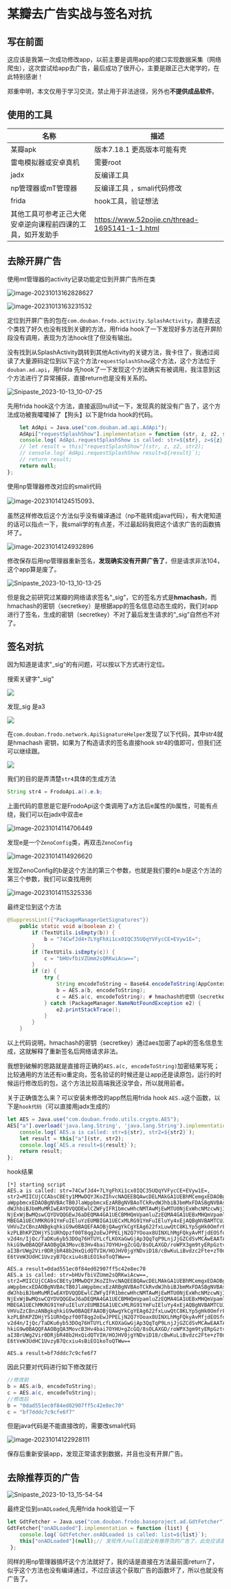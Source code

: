 # 某瓣去广告实战与签名对抗

## 写在前面

这应该是我第一次成功修改app，以前主要是调用app的接口实现数据采集（网络爬虫），这次尝试给app去广告，最后成功了很开心，主要是跟正己大佬学的，在此特别感谢！

郑重申明，本文仅用于学习交流，禁止用于非法途径，另外也**不提供成品软件**。

## 使用的工具

| 名称                                                       | 描述                                           |
| ---------------------------------------------------------- | ---------------------------------------------- |
| 某瓣apk                                                    | 版本7.18.1 更高版本可能有壳                    |
| 雷电模拟器或安卓真机                                       | 需要root                                       |
| jadx                                                       | 反编译工具                                     |
| np管理器或mT管理器                                         | 反编译工具 ，smali代码修改                     |
| frida                                                      | hook工具，验证想法                             |
| 其他工具可参考正己大佬安卓逆向课程前四课的工具，如开发助手 | https://www.52pojie.cn/thread-1695141-1-1.html |



## 去除开屏广告

使用mt管理器的activity记录功能定位到开屏广告所在类

![image-20231013162828627](pictures/image-20231013162828627.png)

![image-20231013163231532](pictures/image-20231013163231532.png)

定位到开屏广告的包在`com.douban.frodo.activity.SplashActivity`，直接去这个类找了好久也没有找到关键的方法，用frida hook了一下发现好多方法在开屏阶段没有调用，表现为方法hook住了但没有输出。

没有找到从SplashActivity跳转到其他Activity的关键方法，我卡住了，我通过阅读了大量源码定位到以下这个方法`requestSplashShow`这个方法，这个方法位于`douban.ad.api`，用frida 先hook了一下发现这个方法确实有被调用，我注意到这个方法进行了异常捕获，直接return也是没有关系的。

![Snipaste_2023-10-13_10-07-25](pictures/Snipaste_2023-10-13_10-07-25.png)

先用frida hook这个方法，直接返回null试一下，发现真的就没有广告了，这个方法成功被我嚯嚯掉了【狗头】以下是frida hook的代码。

```javascript
    let AdApi = Java.use("com.douban.ad.api.AdApi");
    AdApi["requestSplashShow"].implementation = function (str, z, z2, str2) {
    console.log(`AdApi.requestSplashShow is called: str=${str}, z=${z}, z2=${z2}, str2=${str2}`);
    // let result = this["requestSplashShow"](str, z, z2, str2);
    // console.log(`AdApi.requestSplashShow result=${result}`);
    // return result;
    return null;
};
```

使用np管理器修改对应的smali代码

![image-20231014124515093](pictures/image-20231014124515093.png)、

虽然这样修改后这个方法似乎没有编译通过（np不能转成java代码），有大佬知道的话可以指点一下，我smali学的有点差，不过最起码我把这个请求广告的函数搞坏了。

![image-20231014124932896](pictures/image-20231014124932896.png)

修改保存后用np管理器重新签名，**发现确实没有开屏广告了**，但是请求非法104，这个app算是废了。

![Snipaste_2023-10-13_10-13-25](pictures/Snipaste_2023-10-13_10-13-25.png)



但是我之前研究过某瓣的网络请求签名“_sig”，它的签名方式是**hmachash**，而hmachash的密钥（secretkey）是根据app的签名信息动态生成的，我们对app进行了签名，生成的密钥（secretkey）不对了最后发生请求的“_sig”自然也不对了。

## 签名对抗

因为知道是请求"_sig"的有问题，可以按以下方式进行定位。

搜索关键字"_sig"

![](pictures/01.png)  

发现_sig 是a3

![](pictures/02.png)  

在`com.douban.frodo.network.ApiSignatureHelper`发现了以下代码，其中str4就是hmachash 密钥，如果为了构造请求的签名直接hook str4的值即可，但我们还可以继续跟。

![](pictures/03-16972536126415.png)

我们的目的是弄清楚`str4`具体的生成方法

```java
String str4 = FrodoApi.a().e.b;
```

上面代码的意思是它是FrodoApi这个类调用了a方法后e属性的b属性，可能有点绕，我们可以在jadx中双击e

![image-20231014114706449](pictures/image-20231014114706449.png)



发现e是一个`ZenoConfig`类，再双击`ZenoConfig`

![image-20231014114926620](pictures/image-20231014114926620.png)

发现ZenoConfig的b是这个方法的第三个参数，也就是我们要的e.b是这个方法的第三个参数，我们可以查找用例

![image-20231014115325336](pictures/image-20231014115325336.png)



最终定位到这个方法

```java
@SuppressLint({"PackageManagerGetSignatures"})
    public static void a(boolean z) {
        if (TextUtils.isEmpty(b)) {
            b = "74CwfJd4+7LYgFhXi1cx0IQC35UQqYVFycCE+EVyw1E=";
        }
        if (TextUtils.isEmpty(c)) {
            c = "bHUvfbiVZUmm2sQRKwiAcw==";
        }
        if (z) {
            try {
                String encodeToString = Base64.encodeToString(AppContext.a().getPackageManager().getPackageInfo(AppContext.a().getPackageName(), 64).signatures[0].toByteArray(), 0);
                b = AES.a(b, encodeToString);
                c = AES.a(c, encodeToString); # hmachash的密钥（secretkey）即c
            } catch (PackageManager.NameNotFoundException e2) {
                e2.printStackTrace();
            }
        }
    }

```

以上代码说明，hmachash的密钥（secretkey）通过aes加密了apk的签名信息生成，这就解释了重新签名后网络请求非法。

我想到破解的思路就是直接将正确的`AES.a(c, encodeToString)`加密结果写死；比较通用的方法还有io重定向，签名验证的时候还是让app还是读原包，运行的时候运行修改后的包，这个方法比较高端我还没学会，所以就用前者。

关于正确值怎么来？可以安装未修改的app然后用frida hook `AES.a`这个函数，以下是`hook代码`（可以直接用jadx生成的）

```javascript
let AES = Java.use("com.douban.frodo.utils.crypto.AES");
AES["a"].overload('java.lang.String', 'java.lang.String').implementation = function (str, str2) {
    console.log(`AES.a is called: str=${str}, str2=${str2}`);
    let result = this["a"](str, str2);
    console.log(`AES.a result=${result}`);
    return result;
};
```

hook结果

```
[*] starting script
AES.a is called: str=74CwfJd4+7LYgFhXi1cx0IQC35UQqYVFycCE+EVyw1E=, str2=MIICUjCCAbsCBEty1MMwDQYJKoZIhvcNAQEEBQAwcDELMAkGA1UEBhMCemgxEDAOBgNVBAgTB0Jl
aWppbmcxEDAOBgNVBAcTB0JlaWppbmcxEzARBgNVBAoTCkRvdWJhbiBJbmMxFDASBgNVBAsTC0Rv
dWJhbiBJbmMuMRIwEAYDVQQDEwlCZWFyIFR1bmcwHhcNMTAwMjEwMTU0NjExWhcNMzcwNjI3MTU0
NjExWjBwMQswCQYDVQQGEwJ6aDEQMA4GA1UECBMHQmVpamluZzEQMA4GA1UEBxMHQmVpamluZzET
MBEGA1UEChMKRG91YmFuIEluYzEUMBIGA1UECxMLRG91YmFuIEluYy4xEjAQBgNVBAMTCUJlYXIg
VHVuZzCBnzANBgkqhkiG9w0BAQEFAAOBjQAwgYkCgYEAg622fxLuwQtC8KLYp5gHk0OmfrFiIisz
kzPLBhKPZDHjYS1URhQpzf00T8qg2oEwJPPELjN2Q7YOoax8UINXLhMgFQkyAvMfjdEOSfoKH93p
v2d4n/IjQc/TaDKu6yb53DOq76HTUYLcfLKOXaGwGjAp3QqTqP9LnjJjGZCdSvMCAwEAATANBgkq
hkiG9w0BAQQFAAOBgQA3MovcB3Hv4bai7OYHU+gZcGQ/8sOLAXGD/roWPX3gm9tyERpGztveH35p
aI3BrUWg2Vir0DRjbR48b2HxQidQTVIH/HOJHV0jgYNDviD18/cBwKuLiBvdzc2Fte+zT0nnHXMy
E6tVeW3UdHC1UvzyB7Qcxiu4sBiEO1koToQTWw==

AES.a result=0dad551ec0f84ed02907ff5c42e8ec70
AES.a is called: str=bHUvfbiVZUmm2sQRKwiAcw==, str2=MIICUjCCAbsCBEty1MMwDQYJKoZIhvcNAQEEBQAwcDELMAkGA1UEBhMCemgxEDAOBgNVBAgTB0Jl
aWppbmcxEDAOBgNVBAcTB0JlaWppbmcxEzARBgNVBAoTCkRvdWJhbiBJbmMxFDASBgNVBAsTC0Rv
dWJhbiBJbmMuMRIwEAYDVQQDEwlCZWFyIFR1bmcwHhcNMTAwMjEwMTU0NjExWhcNMzcwNjI3MTU0
NjExWjBwMQswCQYDVQQGEwJ6aDEQMA4GA1UECBMHQmVpamluZzEQMA4GA1UEBxMHQmVpamluZzET
MBEGA1UEChMKRG91YmFuIEluYzEUMBIGA1UECxMLRG91YmFuIEluYy4xEjAQBgNVBAMTCUJlYXIg
VHVuZzCBnzANBgkqhkiG9w0BAQEFAAOBjQAwgYkCgYEAg622fxLuwQtC8KLYp5gHk0OmfrFiIisz
kzPLBhKPZDHjYS1URhQpzf00T8qg2oEwJPPELjN2Q7YOoax8UINXLhMgFQkyAvMfjdEOSfoKH93p
v2d4n/IjQc/TaDKu6yb53DOq76HTUYLcfLKOXaGwGjAp3QqTqP9LnjJjGZCdSvMCAwEAATANBgkq
hkiG9w0BAQQFAAOBgQA3MovcB3Hv4bai7OYHU+gZcGQ/8sOLAXGD/roWPX3gm9tyERpGztveH35p
aI3BrUWg2Vir0DRjbR48b2HxQidQTVIH/HOJHV0jgYNDviD18/cBwKuLiBvdzc2Fte+zT0nnHXMy
E6tVeW3UdHC1UvzyB7Qcxiu4sBiEO1koToQTWw==

AES.a result=bf7dddc7c9cfe6f7
```

因此只要对代码进行如下修改就行

```java
//修改前
b = AES.a(b, encodeToString);
c = AES.a(c, encodeToString);
//修改后
b = "0dad551ec0f84ed02907ff5c42e8ec70"
c = "bf7dddc7c9cfe6f7"
```

但是java代码是不能直接改的，需要改smali代码

![image-20231014122928111](pictures/image-20231014122928111.png)

保存后重新安装app，发现正常请求到数据，并且也没有开屏广告。

## 去除推荐页的广告

![Snipaste_2023-10-13_15-54-54](pictures/Snipaste_2023-10-13_15-54-54.png)

最终定位到`onADLoaded`,先用frida hook验证一下

```javascript
let GdtFetcher = Java.use("com.douban.frodo.baseproject.ad.GdtFetcher");
GdtFetcher["onADLoaded"].implementation = function (list) {
    console.log(`GdtFetcher.onADLoaded is called: list=${list}`);
    this["onADLoaded"](null);// 发现传入null后就没有推荐页的广告了，此处应该直接什么都不做也可以
 };
```

同样的用np管理器搞坏这个方法就好了，我的话是直接在方法最前面return了，似乎这个方法也没有编译通过，不过应该这个获取广告的函数坏了，所以也就没有广告了。
